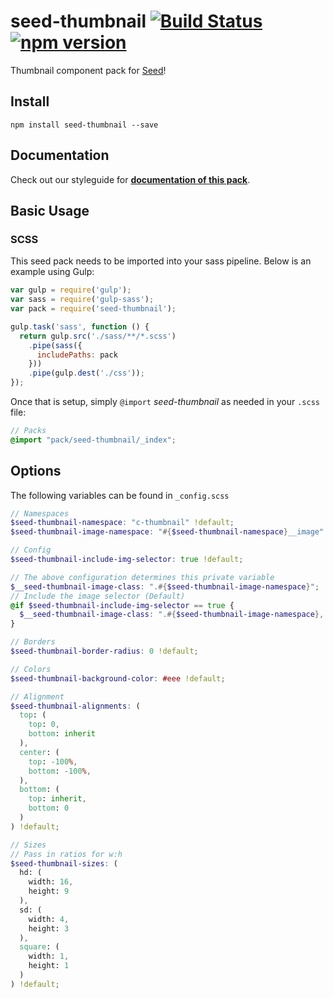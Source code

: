 # seed-thumbnail [![Build Status](https://travis-ci.org/helpscout/seed-thumbnail.svg?branch=master)](https://travis-ci.org/helpscout/seed-thumbnail) [![npm version](https://badge.fury.io/js/seed-thumbnail.svg)](https://badge.fury.io/js/seed-thumbnail)

Thumbnail component pack for [Seed](https://github.com/helpscout/seed)!

## Install
```
npm install seed-thumbnail --save
```


## Documentation

Check out our styleguide for **[documentation of this pack](http://style.helpscout.com/seed/packs/seed-thumbnail/)**.


## Basic Usage

### SCSS
This seed pack needs to be imported into your sass pipeline. Below is an example using Gulp:


```javascript
var gulp = require('gulp');
var sass = require('gulp-sass');
var pack = require('seed-thumbnail');

gulp.task('sass', function () {
  return gulp.src('./sass/**/*.scss')
    .pipe(sass({
      includePaths: pack
    }))
    .pipe(gulp.dest('./css'));
});
```

Once that is setup, simply `@import` *seed-thumbnail* as needed in your `.scss` file:

```scss
// Packs
@import "pack/seed-thumbnail/_index";
```

## Options

The following variables can be found in `_config.scss`

```scss
// Namespaces
$seed-thumbnail-namespace: "c-thumbnail" !default;
$seed-thumbnail-image-namespace: "#{$seed-thumbnail-namespace}__image" !default;

// Config
$seed-thumbnail-include-img-selector: true !default;

// The above configuration determines this private variable
$__seed-thumbnail-image-class: ".#{$seed-thumbnail-image-namespace}";
// Include the image selector (Default)
@if $seed-thumbnail-include-img-selector == true {
  $__seed-thumbnail-image-class: ".#{$seed-thumbnail-image-namespace}, .#{$seed-thumbnail-namespace} > img";
}

// Borders
$seed-thumbnail-border-radius: 0 !default;

// Colors
$seed-thumbnail-background-color: #eee !default;

// Alignment
$seed-thumbnail-alignments: (
  top: (
    top: 0,
    bottom: inherit
  ),
  center: (
    top: -100%,
    bottom: -100%,
  ),
  bottom: (
    top: inherit,
    bottom: 0
  )
) !default;

// Sizes
// Pass in ratios for w:h
$seed-thumbnail-sizes: (
  hd: (
    width: 16,
    height: 9
  ),
  sd: (
    width: 4,
    height: 3
  ),
  square: (
    width: 1,
    height: 1
  )
) !default;
```
